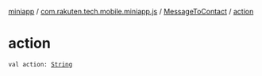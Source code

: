 [miniapp](../../index.md) / [com.rakuten.tech.mobile.miniapp.js](../index.md) / [MessageToContact](index.md) / [action](./action.md)

# action

`val action: `[`String`](https://kotlinlang.org/api/latest/jvm/stdlib/kotlin/-string/index.html)